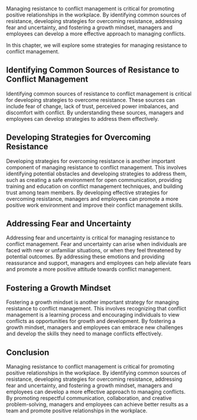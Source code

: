 
Managing resistance to conflict management is critical for promoting positive relationships in the workplace. By identifying common sources of resistance, developing strategies for overcoming resistance, addressing fear and uncertainty, and fostering a growth mindset, managers and employees can develop a more effective approach to managing conflicts.

In this chapter, we will explore some strategies for managing resistance to conflict management.

Identifying Common Sources of Resistance to Conflict Management
---------------------------------------------------------------

Identifying common sources of resistance to conflict management is critical for developing strategies to overcome resistance. These sources can include fear of change, lack of trust, perceived power imbalances, and discomfort with conflict. By understanding these sources, managers and employees can develop strategies to address them effectively.

Developing Strategies for Overcoming Resistance
-----------------------------------------------

Developing strategies for overcoming resistance is another important component of managing resistance to conflict management. This involves identifying potential obstacles and developing strategies to address them, such as creating a safe environment for open communication, providing training and education on conflict management techniques, and building trust among team members. By developing effective strategies for overcoming resistance, managers and employees can promote a more positive work environment and improve their conflict management skills.

Addressing Fear and Uncertainty
-------------------------------

Addressing fear and uncertainty is critical for managing resistance to conflict management. Fear and uncertainty can arise when individuals are faced with new or unfamiliar situations, or when they feel threatened by potential outcomes. By addressing these emotions and providing reassurance and support, managers and employees can help alleviate fears and promote a more positive attitude towards conflict management.

Fostering a Growth Mindset
--------------------------

Fostering a growth mindset is another important strategy for managing resistance to conflict management. This involves recognizing that conflict management is a learning process and encouraging individuals to view conflicts as opportunities for growth and development. By fostering a growth mindset, managers and employees can embrace new challenges and develop the skills they need to manage conflicts effectively.

Conclusion
----------

Managing resistance to conflict management is critical for promoting positive relationships in the workplace. By identifying common sources of resistance, developing strategies for overcoming resistance, addressing fear and uncertainty, and fostering a growth mindset, managers and employees can develop a more effective approach to managing conflicts. By promoting respectful communication, collaboration, and creative problem-solving, managers and employees can achieve better results as a team and promote positive relationships in the workplace.
